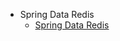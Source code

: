 - Spring Data Redis
    - [Spring Data Redis](https://github.com/chori84/til/blob/master/Spring/SpringDataRedis/SpringDataRedis.md)